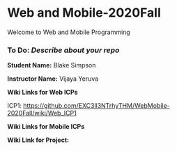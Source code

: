 # Web and Mobile-2020Fall
Welcome to Web and Mobile Programming

### To Do: _Describe about your repo_

**Student Name:** Blake Simpson

**Instructor Name:** Vijaya Yeruva

**Wiki Links for Web ICPs**

ICP1: https://github.com/EXC3ll3NTrhyTHM/WebMobile-2020Fall/wiki/Web_ICP1


**Wiki Links for Mobile ICPs**



**Wiki Link for Project:** 
